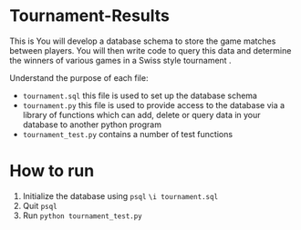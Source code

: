 # Tournament-Results


This is You will develop a database schema to store the game matches between players. You will then write code to query this data and determine the winners of various games in a Swiss style tournament .

Understand the purpose of each file:
  - `tournament.sql`  this file is used to set up the database schema
  - `tournament.py`  this file is used to provide access to the database via a library of functions which can add, delete or query data in your database to another python program 
  - `tournament_test.py` contains a number of test functions
  

# How to run

1. Initialize the database using `psql`
  `\i tournament.sql`
2. Quit `psql`
3. Run `python tournament_test.py`
  
